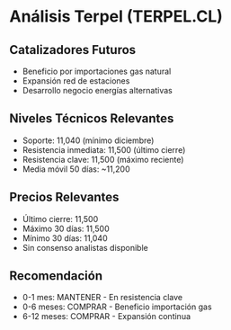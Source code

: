 # Análisis Terpel (TERPEL.CL)

## Catalizadores Futuros

- Beneficio por importaciones gas natural
- Expansión red de estaciones
- Desarrollo negocio energías alternativas

## Niveles Técnicos Relevantes

- Soporte: 11,040 (mínimo diciembre)
- Resistencia inmediata: 11,500 (último cierre)
- Resistencia clave: 11,500 (máximo reciente)
- Media móvil 50 días: ~11,200

## Precios Relevantes

- Último cierre: 11,500
- Máximo 30 días: 11,500
- Mínimo 30 días: 11,040
- Sin consenso analistas disponible

## Recomendación

- 0-1 mes: MANTENER - En resistencia clave
- 0-6 meses: COMPRAR - Beneficio importación gas
- 6-12 meses: COMPRAR - Expansión continua
